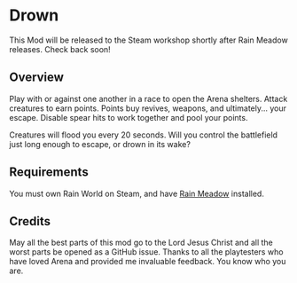 # Drown
This Mod will be released to the Steam workshop shortly after Rain Meadow releases. Check back soon!
## Overview

Play with or against one another in a race to open the Arena shelters. Attack creatures to earn points. Points buy revives, weapons, and ultimately... your escape. Disable spear hits to work together and pool your points. 

Creatures will flood you every 20 seconds. Will you control the battlefield just long enough to escape, or drown in its wake?

## Requirements
You must own Rain World on Steam, and have [Rain Meadow](https://github.com/henpemaz/Rain-Meadow) installed.

## Credits
May all the best parts of this mod go to the Lord Jesus Christ and all the worst parts be opened as a GitHub issue. Thanks to all the playtesters who have loved Arena and provided me invaluable feedback. You know who you are.
